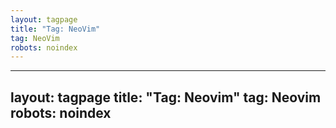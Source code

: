 ```yaml
---
layout: tagpage
title: "Tag: NeoVim"
tag: NeoVim
robots: noindex
---
```

---
layout: tagpage
title: "Tag: Neovim"
tag: Neovim
robots: noindex
---
